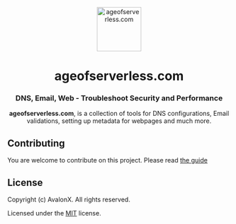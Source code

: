 <p align="center">
  <a href="https://ageofserverless.com" target="_blank">
    <img alt="ageofserverless.com" width="100" src="https://user-images.githubusercontent.com/30201930/139417412-2038e90e-86a9-4fb9-b577-e81c93020ba5.png" />
  </a>
</p>

<h1 align="center">
  ageofserverless.com
</h1>

<h3 align="center">
  DNS, Email, Web - Troubleshoot Security and Performance
</h3>

<p align="center"><strong>ageofserverless.com</strong>, is a collection of tools for DNS configurations, Email validations, setting up metadata for webpages and much more.</p>

## Contributing

You are welcome to contribute on this project. Please read [the guide](/CONTRIBUTING.md)

## License

Copyright (c) AvalonX. All rights reserved.

Licensed under the [MIT](LICENSE) license.
